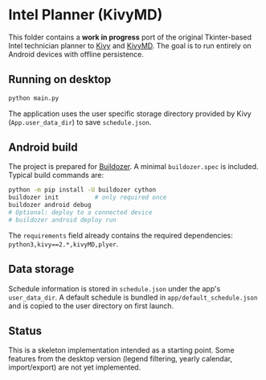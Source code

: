 # Intel Planner (KivyMD)

This folder contains a **work in progress** port of the original
Tkinter-based Intel technician planner to [Kivy](https://kivy.org) and
[KivyMD](https://kivymd.readthedocs.io/).  The goal is to run entirely on
Android devices with offline persistence.

## Running on desktop

```bash
python main.py
```

The application uses the user specific storage directory provided by
Kivy (`App.user_data_dir`) to save `schedule.json`.

## Android build

The project is prepared for [Buildozer](https://github.com/kivy/buildozer).
A minimal `buildozer.spec` is included.  Typical build commands are:

```bash
python -m pip install -U buildozer cython
buildozer init          # only required once
buildozer android debug
# Optional: deploy to a connected device
# buildozer android deploy run
```

The `requirements` field already contains the required dependencies:
`python3,kivy==2.*,kivyMD,plyer`.

## Data storage

Schedule information is stored in `schedule.json` under the app's
`user_data_dir`.  A default schedule is bundled in
`app/default_schedule.json` and is copied to the user directory on first
launch.

## Status

This is a skeleton implementation intended as a starting point.  Some
features from the desktop version (legend filtering, yearly calendar,
import/export) are not yet implemented.
